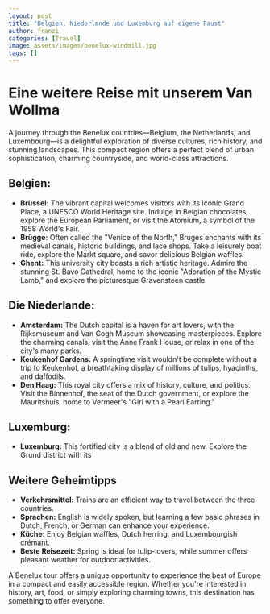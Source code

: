 ```yaml
---
layout: post
title: "Belgien, Niederlande und Luxemburg auf eigene Faust"
author: franzi
categories: [Travel]
image: assets/images/benelux-windmill.jpg
tags: []
---
```


# Eine weitere Reise mit unserem Van Wollma

A journey through the Benelux countries—Belgium, the Netherlands, and Luxembourg—is a delightful exploration of diverse cultures, rich history, and stunning landscapes. This compact region offers a perfect blend of urban sophistication, charming countryside, and world-class attractions.

## Belgien:

* **Brüssel:** The vibrant capital welcomes visitors with its iconic Grand Place, a UNESCO World Heritage site. Indulge in Belgian chocolates, explore the European Parliament, or visit the Atomium, a symbol of the 1958 World's Fair.
* **Brügge:** Often called the "Venice of the North," Bruges enchants with its medieval canals, historic buildings, and lace shops. Take a leisurely boat ride, explore the Markt square, and savor delicious Belgian waffles.
* **Ghent:** This university city boasts a rich artistic heritage. Admire the stunning St. Bavo Cathedral, home to the iconic "Adoration of the Mystic Lamb," and explore the picturesque Gravensteen castle.

## Die Niederlande:

* **Amsterdam:** The Dutch capital is a haven for art lovers, with the Rijksmuseum and Van Gogh Museum showcasing masterpieces. Explore the charming canals, visit the Anne Frank House, or relax in one of the city's many parks.
* **Keukenhof Gardens:** A springtime visit wouldn't be complete without a trip to Keukenhof, a breathtaking display of millions of tulips, hyacinths, and daffodils.
* **Den Haag:** This royal city offers a mix of history, culture, and politics. Visit the Binnenhof, the seat of the Dutch government, or explore the Mauritshuis, home to Vermeer's "Girl with a Pearl Earring."

## Luxemburg:

* **Luxemburg:** This fortified city is a blend of old and new. Explore the Grund district with its 

## Weitere Geheimtipps

* **Verkehrsmittel:** Trains are an efficient way to travel between the three countries.
* **Sprachen:** English is widely spoken, but learning a few basic phrases in Dutch, French, or German can enhance your experience.
* **Küche:** Enjoy Belgian waffles, Dutch herring, and Luxembourgish crémant.
* **Beste Reisezeit:** Spring is ideal for tulip-lovers, while summer offers pleasant weather for outdoor activities.

A Benelux tour offers a unique opportunity to experience the best of Europe in a compact and easily accessible region. Whether you're interested in history, art, food, or simply exploring charming towns, this destination has something to offer everyone.
 
